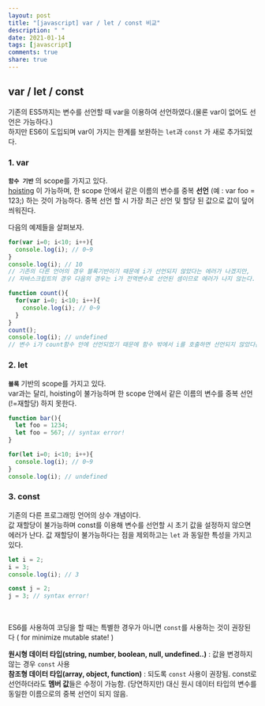 ```yaml
---
layout: post
title: "[javascript] var / let / const 비교"
description: " "
date: 2021-01-14
tags: [javascript]
comments: true
share: true
---
```


## var / let / const

기존의 ES5까지는 변수를 선언할 때 var을 이용하여 선언하였다.(물론 var이 없어도 선언은 가능하다.)<br>하지만 ES6이 도입되며 var이 가지는 한계를 보완하는 `let`과 `const` 가 새로 추가되었다.

### 1. var

**`함수 기반`** 의 scope를 가지고 있다.<br> [hoisting](https://github.com/Shinye/TIL/blob/master/JavaScript/aboutFunction.md#호이스팅hoisting) 이 가능하며, 한 scope 안에서 같은 이름의 변수를 중복 **선언** (예 : var foo = 123;) 하는 것이 가능하다. 중복 선언 할 시 가장 최근 선언 및 할당 된 값으로 값이 덮어씌워진다.

다음의 예제들을 살펴보자.

```javascript
for(var i=0; i<10; i++){
  console.log(i); // 0~9
}
console.log(i); // 10
// 기존의 다른 언어의 경우 블록기반이기 때문에 i가 선언되지 않았다는 에러가 나겠지만, 
// 자바스크립트의 경우 다음의 경우는 i가 전역변수로 선언된 셈이므로 에러가 나지 않는다.
```

```javascript
function count(){
  for(var i=0; i<10; i++){
    console.log(i); // 0~9
  }
}
count();
console.log(i); // undefined
// 변수 i가 count함수 안에 선언되었기 때문에 함수 밖에서 i를 호출하면 선언되지 않았다는 오류가 난다.
```



### 2. let

**`블록`** 기반의 scope를 가지고 있다.<br>var과는 달리, hoisting이 불가능하며 한 scope 안에서 같은 이름의 변수를 중복 선언(!=재할당) 하지 못한다.

```javascript
function bar(){
  let foo = 1234;
  let foo = 567; // syntax error!
}
```

```javascript
for(let i=0; i<10; i++){
  console.log(i); // 0~9
}
console.log(i); // undefined
```



### 3. const

기존의 다른 프로그래밍 언어의 상수 개념이다.<br>값 재할당이 불가능하며 const를 이용해 변수를 선언할 시 초기 값을 설정하지 않으면 에러가 난다. 값 재할당이 불가능하다는 점을 제외하고는 `let` 과 동일한 특성을 가지고 있다.

```javascript
let i = 2;
i = 3;
console.log(i); // 3

const j = 2;
j = 3; // syntax error!
```

<br>

ES6를 사용하여 코딩을 할 때는 특별한 경우가 아니면 `const`를 사용하는 것이 권장된다 ( for minimize mutable state! )

**원시형 데이터 타입(string, number, boolean, null, undefined..)** : 값을 변경하지 않는 경우 `const` 사용<br>**참조형 데이터 타입(array, object, function)** : 되도록 `const` 사용이 권장됨. const로 선언하더라도 **멤버 값**들은 수정이 가능함. (당연하지만) 대신 원시 데이터 타입의 변수를 동일한 이름으로의 중복 선언이 되지 않음.

